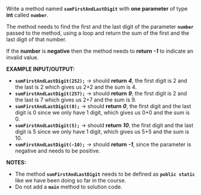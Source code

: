 Write a method named **`sumFirstAndLastDigit`** with **one parameter** of type **int** called **`number`**.

The method needs to find the first and the last digit of the parameter **`number`** passed to the method, using a loop and return the sum of the first and the last digit of that number.

If the **number** is **negative** then the method needs to **return** **_-1_** to indicate an invalid value.

**EXAMPLE INPUT/OUTPUT:**

* **`sumFirstAndLastDigit(252);`** → should **return** **_4_**, the first digit is 2 and the last is 2 which gives us 2+2 and the sum is 4.
* **`sumFirstAndLastDigit(257);`** → should **return** **_9_**, the first digit is 2 and the last is 7 which gives us 2+7 and the sum is 9.
* **`sumFirstAndLastDigit(0);`** → should **return** **_0_**, the first digit and the last digit is 0 since we only have 1 digit, which gives us 0+0 and the sum is 0.
* **`sumFirstAndLastDigit(5);`** → should **return** **_10_**, the first digit and the last digit is 5 since we only have 1 digit, which gives us 5+5 and the sum is 10.
* **`sumFirstAndLastDigit(-10);`** → should **return** **_-1_**, since the parameter is negative and needs to be positive.

**NOTES:**

* The method **`sumFirstAndLastDigit`** needs to be defined as **`public static`** like we have been doing so far in the course.
* Do not add a **`main`** method to solution code.
